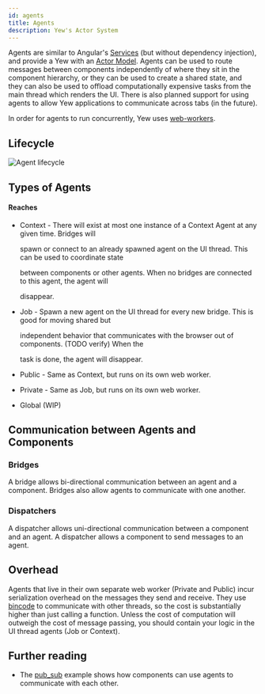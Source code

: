 ```yaml
---
id: agents
title: Agents
description: Yew's Actor System
---
```


Agents are similar to Angular's [Services](https://angular.io/guide/architecture-services) \(but without dependency injection\), and provide a Yew with an [Actor Model](https://en.wikipedia.org/wiki/Actor_model). Agents can be used to route messages between components independently of where they sit in the component hierarchy, or they can be used to create a shared state, and they can also be used to offload computationally expensive tasks from the main thread which renders the UI. There is also planned support for using agents to allow Yew applications to communicate across tabs \(in the future\).

In order for agents to run concurrently, Yew uses [web-workers](https://developer.mozilla.org/en-US/docs/Web/API/Web_Workers_API/Using_web_workers).

## Lifecycle

![Agent lifecycle](https://user-images.githubusercontent.com/42674621/79125224-b6481d80-7d95-11ea-8e6a-ab9b52d1d8ac.png)

## Types of Agents

#### Reaches

* Context - There will exist at most one instance of a Context Agent at any given time. Bridges will 

  spawn or connect to an already spawned agent on the UI thread. This can be used to coordinate state 

  between components or other agents. When no bridges are connected to this agent, the agent will 

  disappear.

* Job - Spawn a new agent on the UI thread for every new bridge. This is good for moving shared but 

  independent behavior that communicates with the browser out of components. \(TODO verify\) When the 

  task is done, the agent will disappear.

* Public - Same as Context, but runs on its own web worker.
* Private - Same as Job, but runs on its own web worker.
* Global \(WIP\)

## Communication between Agents and Components

### Bridges

A bridge allows bi-directional communication between an agent and a component. Bridges also allow agents to communicate with one another.

### Dispatchers

A dispatcher allows uni-directional communication between a component and an agent. A dispatcher allows a component to send messages to an agent.

## Overhead

Agents that live in their own separate web worker \(Private and Public\) incur serialization overhead on the messages they send and receive. They use [bincode](https://github.com/servo/bincode) to communicate with other threads, so the cost is substantially higher than just calling a function. Unless the cost of computation will outweigh the cost of message passing, you should contain your logic in the UI thread agents \(Job or Context\).

## Further reading

* The [pub\_sub](https://github.com/yewstack/yew/tree/master/examples/pub_sub) example shows how components can use agents to communicate with each other.

